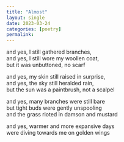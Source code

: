 ```yaml
---
title: "Almost"
layout: single
date: 2023-03-24
categories: [poetry]
permalink:
---
```


and yes, I still gathered branches,  
and yes, I still wore my woollen coat,  
but it was unbuttoned, no scarf  

and yes, my skin still raised in surprise,  
and yes, the sky still heralded rain,  
but the sun was a paintbrush, not a scalpel  

and yes, many branches were still bare  
but tight buds were gently unspooling  
and the grass rioted in damson and mustard  

and yes, warmer and more expansive days  
were diving towards me on golden wings  
